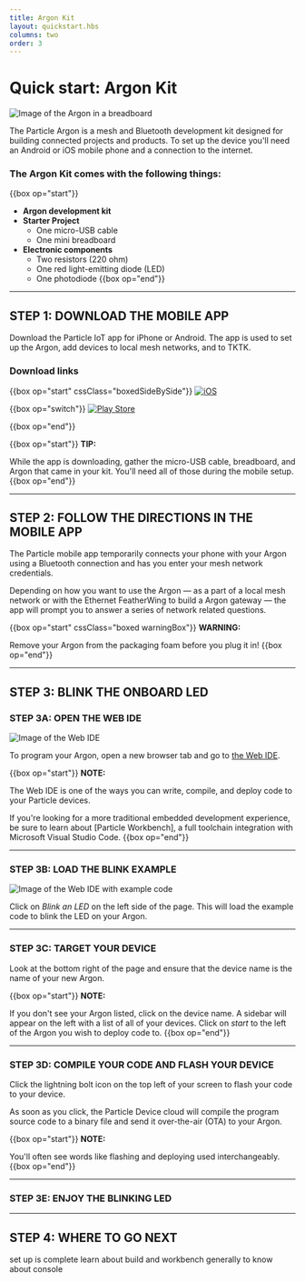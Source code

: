 ```yaml
---
title: Argon Kit
layout: quickstart.hbs
columns: two
order: 3
---
```


# Quick start: Argon Kit

![Image of the Argon in a breadboard](/assets/images/argon-breadboard.jpg)

The Particle Argon is a mesh and Bluetooth development kit designed for building connected projects and products. To set up the device you'll need an Android or iOS mobile phone and a connection to the internet.


### The Argon Kit comes with the following things:

{{box op="start"}}

* **Argon development kit**
* **Starter Project**
  * One micro-USB cable
  * One mini breadboard
* **Electronic components**
  * Two resistors (220 ohm)
  * One red light-emitting diode (LED)
  * One photodiode
{{box op="end"}}

---

## STEP 1: DOWNLOAD THE MOBILE APP

Download the Particle IoT app for iPhone or Android. The app is used to set up the Argon, add devices to local mesh networks, and to TKTK.



### Download links
{{box op="start" cssClass="boxedSideBySide"}}
[![**iOS**](/assets/images/app-store-badge.png)](https://itunes.apple.com/us/app/particle-build-photon-electron/id991459054?ls=1&mt=8)

{{box op="switch"}}
[![Play Store](/assets/images/google-play-badge.png)](https://play.google.com/store/apps/details?id=io.particle.android.app)

{{box op="end"}}

{{box op="start"}}
**TIP:**

While the app is downloading, gather the micro-USB cable, breadboard, and Argon that came in your kit. You'll need all of those during the mobile setup.
{{box op="end"}}

---


## STEP 2: FOLLOW THE DIRECTIONS IN THE MOBILE APP


The Particle mobile app temporarily connects your phone with your Argon using a Bluetooth connection and has you enter your mesh network credentials.

Depending on how you want to use the Argon — as a part of a local mesh network or with the Ethernet FeatherWing to build a Argon gateway — the app will prompt you to answer a series of network related questions.

{{box op="start" cssClass="boxed warningBox"}}
**WARNING:**

Remove your Argon from the packaging foam before you plug it in!
{{box op="end"}}




---
## STEP 3: BLINK THE ONBOARD LED



### STEP 3A: OPEN THE WEB IDE
![Image of the Web IDE](/assets/images/webide.png)

To program your Argon, open a new browser tab and go to [the Web IDE](https://build.particle.io).


{{box op="start"}}
**NOTE:**

The Web IDE is one of the ways you can write, compile, and deploy code to your Particle devices.

If you're looking for a more traditional embedded development experience, be sure to learn about [Particle Workbench], a full toolchain integration with Microsoft Visual Studio Code.
{{box op="end"}}

---

### STEP 3B: LOAD THE BLINK EXAMPLE

![Image of the Web IDE with example code](/assets/images/webide-with-examples.png)


Click on _Blink an LED_ on the left side of the page. This will load the example code to blink the LED on your Argon.

---

### STEP 3C: TARGET YOUR DEVICE

Look at the bottom right of the page and ensure that the device name is the name of your new Argon.


{{box op="start"}}
**NOTE:**

If you don't see your Argon listed, click on the device name. A sidebar will appear on the left with a list of all of your devices. Click on _start_ to the left of the Argon you wish to deploy code to.
{{box op="end"}}

---

### STEP 3D: COMPILE YOUR CODE AND FLASH YOUR DEVICE




Click the lightning bolt icon on the top left of your screen to flash your code to your device.

As soon as you click, the Particle Device cloud will compile the program source code to a binary file and send it over-the-air (OTA) to your Argon.

{{box op="start"}}
**NOTE:**

You'll often see words like flashing and deploying used interchangeably.
{{box op="end"}}

---

### STEP 3E: ENJOY THE BLINKING LED


---

## STEP 4: WHERE TO GO NEXT
set up is complete
learn about build and workbench
generally to know about console
